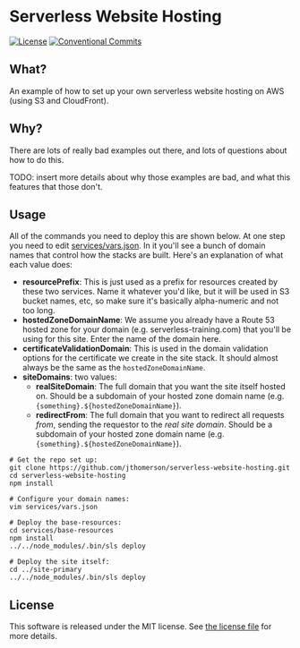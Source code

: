 # Serverless Website Hosting

[![License](https://img.shields.io/github/license/serverless-training.com/serverless-website-hosting.svg)](./LICENSE)
[![Conventional Commits](https://img.shields.io/badge/Conventional%20Commits-1.0.0-yellow.svg)](https://conventionalcommits.org)


## What?

An example of how to set up your own serverless website hosting on AWS (using S3 and
CloudFront).


## Why?

There are lots of really bad examples out there, and lots of questions about how to do
this.

TODO: insert more details about why those examples are bad, and what this features that
those don't.


## Usage

All of the commands you need to deploy this are shown below. At one step you need to edit
[services/vars.json](./services/vars.json). In it you'll see a bunch of domain names that
control how the stacks are built. Here's an explanation of what each value does:

 * **resourcePrefix**: This is just used as a prefix for resources created by these two
   services. Name it whatever you'd like, but it will be used in S3 bucket names, etc, so
   make sure it's basically alpha-numeric and not too long.
 * **hostedZoneDomainName**: We assume you already have a Route 53 hosted zone for your
   domain (e.g. serverless-training.com) that you'll be using for this site. Enter the
   name of the domain here.
 * **certificateValidationDomain**: This is used in the domain validation options for the
   certificate we create in the site stack. It should almost always be the same as the
   `hostedZoneDomainName`.
 * **siteDomains**: two values:
    * **realSiteDomain**: The full domain that you want the site itself hosted on. Should
      be a subdomain of your hosted zone domain name (e.g.
      `{something}.${hostedZoneDomainName}`).
    * **redirectFrom**: The full domain that you want to redirect all requests _from_,
      sending the requestor to the _real site domain_. Should be a subdomain of your
      hosted zone domain name (e.g. `{something}.${hostedZoneDomainName}`).

```
# Get the repo set up:
git clone https://github.com/jthomerson/serverless-website-hosting.git
cd serverless-website-hosting
npm install

# Configure your domain names:
vim services/vars.json

# Deploy the base-resources:
cd services/base-resources
npm install
../../node_modules/.bin/sls deploy

# Deploy the site itself:
cd ../site-primary
../../node_modules/.bin/sls deploy
```


## License

This software is released under the MIT license. See [the license file](LICENSE) for more
details.

